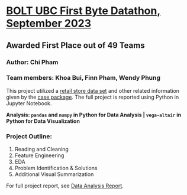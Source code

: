 # [BOLT UBC First Byte Datathon, September 2023](https://www.instagram.com/bolt.ubc/)
## Awarded First Place out of 49 Teams
### Author: Chi Pham
### Team members: Khoa Bui, Finn Pham, Wendy Phung

This project utilized a [retail store data set](https://github.com/lanchiphamm/BOLT-SEP-2023/blob/main/dataset.csv) and other related information given by the [case package](https://github.com/lanchiphamm/BOLT-SEP-2023/blob/main/case_package.pdf). The full project is reported using Python in Jupyter Notebook.

**Analysis: `pandas` and `numpy` in Python for Data Analysis | `vega-altair` in Python for Data Visualization**

### Project Outline: 

1. Reading and Cleaning  
2. Feature Engineering  
3. EDA   
4. Problem Identification & Solutions   
5. Additional Visual Summarization  

For full project report, see [Data Analysis Report](https://github.com/lanchiphamm/BOLT-SEP-2023/blob/main/analysis_report.ipynb).
